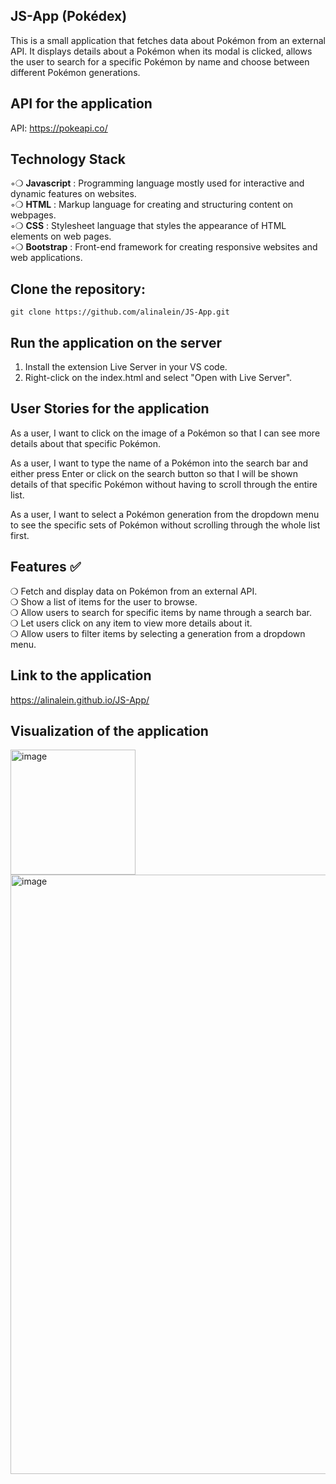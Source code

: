 ## JS-App (Pokédex)
This is a small application that fetches data about Pokémon from an external API. It displays details about a Pokémon when its modal is clicked, allows the user to search for a specific Pokémon by name and choose between different Pokémon generations.

## API for the application
API: https://pokeapi.co/

## Technology Stack
◦❍ **Javascript** : Programming language mostly used for interactive and dynamic features on websites.  
◦❍ **HTML** : Markup language for creating and structuring content on webpages.  
◦❍ **CSS** : Stylesheet language that styles the appearance of HTML elements on web pages.   
◦❍ **Bootstrap** : Front-end framework for creating responsive websites and web applications.  

## Clone the repository:
```
git clone https://github.com/alinalein/JS-App.git
```

## Run the application on the server 
1. Install the extension Live Server in your VS code.
2. Right-click on the index.html and select "Open with Live Server".

## User Stories for the application
As a user, I want to click on the image of a Pokémon so that I can see more details about that specific Pokémon.

As a user, I want to type the name of a Pokémon into the search bar and either press Enter or click on the search button so that I will be shown details of that specific Pokémon without having to scroll through the entire list.

As a user, I want to select a Pokémon generation from the dropdown menu to see the specific sets of Pokémon without scrolling through the whole list first. 

 ## Features ✅
❍ Fetch and display data on Pokémon from an external API.  
❍ Show a list of items for the user to browse.  
❍ Allow users to search for specific items by name through a search bar.  
❍ Let users click on any item to view more details about it.  
❍ Allow users to filter items by selecting a generation from a dropdown menu.  

## Link to the application
https://alinalein.github.io/JS-App/

## Visualization of the application
<img width="200" alt="image" src="https://github.com/alinalein/JS-App/assets/111589183/204192d3-99bd-4189-8009-2688a6c06d86">
<img width="959" alt="image" src="https://github.com/alinalein/JS-App/assets/111589183/eaf7bce3-7f54-40cf-a233-6cfec26361aa">





